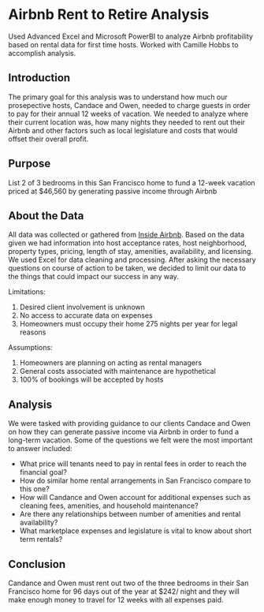# Airbnb Rent to Retire Analysis
Used Advanced Excel and Microsoft PowerBI to analyze Airbnb profitability based on rental data for first time hosts. Worked with Camille Hobbs to accomplish analysis. 

## Introduction
The primary goal for this analysis was to understand how much our prosepective hosts, Candace and Owen, needed to charge guests in order to pay for their annual 12 weeks of vacation. We needed to analyze where their current location was, how many nights they needed to rent out their Airbnb and other factors such as local legislature and costs that would offset their overall profit. 

## Purpose
List 2 of 3 bedrooms in this San Francisco home to fund a 12-week vacation priced at $46,560 by generating passive income through Airbnb

## About the Data
All data was collected or gathered from [Inside Airbnb](http://insideairbnb.com/get-the-data/). Based on the data given we had information into host acceptance rates, host neighborhood, property types, pricing, length of stay, amenities, availability, and licensing. We used Excel for data cleaning and processing. After asking the necessary questions on course of action to be taken, we decided to limit our data to the things that could impact our success in any way.


Limitations:
1. Desired client involvement is unknown
2. No access to accurate data on expenses
3. Homeowners must occupy their home 275 nights per year for legal reasons

Assumptions:
1. Homeowners are planning on acting as rental managers
2. General costs associated with maintenance are hypothetical 
3. 100% of bookings will be accepted by hosts

## Analysis
We were tasked with providing guidance to our clients Candace and Owen on how they can generate passive income via Airbnb in order to fund a long-term vacation. Some of the questions we felt were the most important to answer included: 
- What price will tenants need to pay in rental fees in order to reach the financial goal?
- How do similar home rental arrangements in San Francisco compare to this one?
- How will Candance and Owen account for additional expenses such as cleaning fees, amenities, and household maintenance?
- Are there any relationships between number of amenities and rental availability? 
- What marketplace expenses and legislature is vital to know about short term rentals?

## Conclusion 
Candance and Owen must rent out two of the three bedrooms in their San Francisco home for 96 days out of the year at $242/ night and they will make enough money to travel for 12 weeks with all expenses paid.

